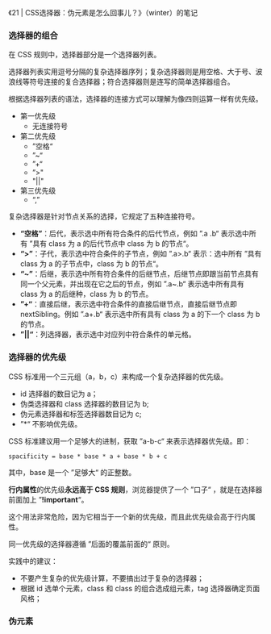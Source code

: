 《21 | CSS选择器：伪元素是怎么回事儿？》（winter）的笔记

### 选择器的组合

在 CSS 规则中，选择器部分是一个选择器列表。

选择器列表实用逗号分隔的复杂选择器序列；复杂选择器则是用空格、大于号、波浪线等符号连接的复合选择器；符合选择器则是连写的简单选择器组合。

根据选择器列表的语法，选择器的连接方式可以理解为像四则运算一样有优先级。

+ 第一优先级
  - 无连接符号
+ 第二优先级
  - ”空格“
  - ”~“
  - ”+“
  - ”>"
  - "||"
+ 第三优先级
  - “,”

复杂选择器是针对节点关系的选择，它规定了五种连接符号。

+ **“空格”**：后代，表示选中所有符合条件的后代节点，例如 ”.a .b“ 表示选中所有 ”具有 class 为 a 的后代节点中 class 为 b 的节点“。
+ **“>”**：子代，表示选中符合条件的子节点，例如 ”.a>.b“ 表示：选中所有 ”具有 class 为 a 的子节点中，class 为 b 的节点“。
+ **“~”**：后继，表示选中所有符合条件的后继节点，后继节点即跟当前节点具有同一个父元素，并出现在它之后的节点，例如 ”.a~.b“ 表示选中所有具有 class 为 a 的后继种，class 为 b 的节点。
+ **”+“**：直接后继，表示选中符合条件的直接后继节点，直接后继节点即 nextSibling。例如 ”.a+.b“ 表示选中所有具有 class 为 a 的下一个 class 为 b 的节点。
+ **”||“**：列选择器，表示选中对应列中符合条件的单元格。

### 选择器的优先级

CSS 标准用一个三元组（a，b，c）来构成一个复杂选择器的优先级。

+ id 选择器的数目记为 a；
+ 伪类选择器和 class 选择器的数目记为 b;
+ 伪元素选择器和标签选择器数目记为 c;
+ ”*“ 不影响优先级。

CSS 标准建议用一个足够大的进制，获取 ”a-b-c“ 来表示选择器优先级。即：

```
spacificity = base * base * a + base * b + c
```

其中，base 是一个 ”足够大“ 的正整数。

**行内属性**的优先级**永远高于 CSS 规则**，浏览器提供了一个 ”口子“ ，就是在选择器前面加上 ”**!important**“。

这个用法非常危险，因为它相当于一个新的优先级，而且此优先级会高于行内属性。

同一优先级的选择器遵循 ”后面的覆盖前面的“ 原则。

实践中的建议：

+ 不要产生复杂的优先级计算，不要搞出过于复杂的选择器；
+ 根据 id 选单个元素，class 和 class 的组合选成组元素，tag 选择器确定页面风格；

### 伪元素
